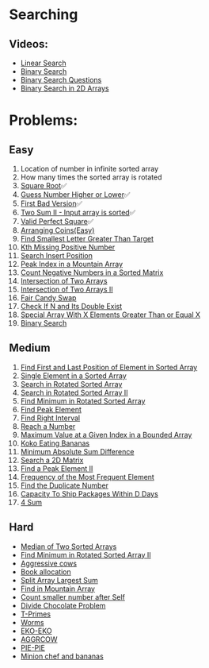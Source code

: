 

# Searching

## Videos:

- [Linear Search](https://youtu.be/_HRA37X8N_Q)
- [Binary Search](https://youtu.be/f6UU7V3szVw)
- [Binary Search Questions](https://youtu.be/W9QJ8HaRvJQ)
- [Binary Search in 2D Arrays](https://youtu.be/enI_KyGLYPo)

# Problems:

## Easy

1. Location of number in infinite sorted array
2. How many times the sorted array is rotated
3. [Square Root](https://leetcode.com/problems/sqrtx/)✅
4. [Guess Number Higher or Lower](https://leetcode.com/problems/guess-number-higher-or-lower/)✅
5. [First Bad Version](https://leetcode.com/problems/first-bad-version/)✅
6. [Two Sum II - Input array is sorted](https://leetcode.com/problems/two-sum-ii-input-array-is-sorted/)✅
7. [Valid Perfect Square](https://leetcode.com/problems/valid-perfect-square/)✅
8. [Arranging Coins(Easy)](https://leetcode.com/problems/arranging-coins/)
9. [Find Smallest Letter Greater Than Target](https://leetcode.com/problems/find-smallest-letter-greater-than-target/)
10. [Kth Missing Positive Number](https://leetcode.com/problems/kth-missing-positive-number/)
11. [Search Insert Position](https://leetcode.com/problems/search-insert-position/)
12. [Peak Index in a Mountain Array](https://leetcode.com/problems/peak-index-in-a-mountain-array/)
13. [Count Negative Numbers in a Sorted Matrix](https://leetcode.com/problems/count-negative-numbers-in-a-sorted-matrix/)
14. [Intersection of Two Arrays](https://leetcode.com/problems/intersection-of-two-arrays/)
15. [Intersection of Two Arrays II](https://leetcode.com/problems/intersection-of-two-arrays-ii/)
16. [Fair Candy Swap](https://leetcode.com/problems/fair-candy-swap/)
17. [Check If N and Its Double Exist](https://leetcode.com/problems/check-if-n-and-its-double-exist/)
18. [Special Array With X Elements Greater Than or Equal X](https://leetcode.com/problems/special-array-with-x-elements-greater-than-or-equal-x/)
19. [Binary Search](https://leetcode.com/problems/binary-search/)

## Medium
1. [Find First and Last Position of Element in Sorted Array](https://leetcode.com/problems/find-first-and-last-position-of-element-in-sorted-array/)
2. [Single Element in a Sorted Array](https://leetcode.com/problems/single-element-in-a-sorted-array/)
3. [Search in Rotated Sorted Array](https://leetcode.com/problems/search-in-rotated-sorted-array/)
4. [Search in Rotated Sorted Array II](https://leetcode.com/problems/search-in-rotated-sorted-array-ii/)
5. [Find Minimum in Rotated Sorted Array](https://leetcode.com/problems/find-minimum-in-rotated-sorted-array/)
6. [Find Peak Element](https://leetcode.com/problems/find-peak-element/)
7. [Find Right Interval](https://leetcode.com/problems/find-right-interval/)
8. [Reach a Number](https://leetcode.com/problems/reach-a-number/)
9. [Maximum Value at a Given Index in a Bounded Array](https://leetcode.com/problems/maximum-value-at-a-given-index-in-a-bounded-array/)
10. [Koko Eating Bananas](https://leetcode.com/problems/koko-eating-bananas/)
11. [Minimum Absolute Sum Difference](https://leetcode.com/problems/minimum-absolute-sum-difference/)
12. [Search a 2D Matrix](https://leetcode.com/problems/search-a-2d-matrix/)
13. [Find a Peak Element II](https://leetcode.com/problems/find-a-peak-element-ii/)
14. [Frequency of the Most Frequent Element](https://leetcode.com/problems/frequency-of-the-most-frequent-element/)
15. [Find the Duplicate Number](https://leetcode.com/problems/find-the-duplicate-number/)
16. [Capacity To Ship Packages Within D Days](https://leetcode.com/problems/capacity-to-ship-packages-within-d-days/)
17. [4 Sum](https://leetcode.com/problems/4sum/)

## Hard
- [Median of Two Sorted Arrays](https://leetcode.com/problems/median-of-two-sorted-arrays/)
- [Find Minimum in Rotated Sorted Array II](https://leetcode.com/problems/find-minimum-in-rotated-sorted-array-ii/)
- [Aggressive cows](https://www.spoj.com/problems/AGGRCOW/)
- [Book allocation](https://www.geeksforgeeks.org/allocate-minimum-number-pages/)
- [Split Array Largest Sum](https://leetcode.com/problems/split-array-largest-sum/)
- [Find in Mountain Array](https://leetcode.com/problems/find-in-mountain-array/)
- [Count smaller number after Self](https://leetcode.com/problems/count-of-smaller-numbers-after-self/)
- [Divide Chocolate Problem](https://curiouschild.github.io/leetcode/2019/06/21/divide-chocolate.html)
- [T-Primes](https://codeforces.com/problemset/problem/230/B)
- [Worms](https://codeforces.com/problemset/problem/474/B)
- [EKO-EKO](https://www.spoj.com/problems/EKO/)
- [AGGRCOW](https://www.spoj.com/problems/AGGRCOW/)
- [PIE-PIE](https://www.spoj.com/problems/PIE/)
- [Minion chef and bananas](https://www.codechef.com/problems/MINEAT)

